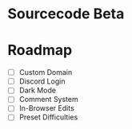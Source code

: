 # Sourcecode Beta

# Roadmap
- [ ] Custom Domain
- [ ] Discord Login
- [ ] Dark Mode
- [ ] Comment System
- [ ] In-Browser Edits
- [ ] Preset Difficulties
